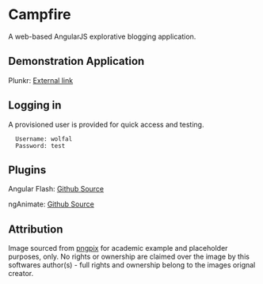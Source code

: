 # Campfire
A web-based AngularJS explorative blogging application.   

## Demonstration Application
Plunkr: [External link](https://embed.plnkr.co/plunk/OA8ZyshInUXJWEGg)

## Logging in
A provisioned user is provided for quick access and testing. 

```
  Username: wolfal
  Password: test
```

## Plugins
Angular Flash: [Github Source](https://github.com/sachinchoolur/angular-flash)

ngAnimate: [Github Source](https://github.com/daneden/animate.css )

## Attribution 
Image sourced from [pngpix](https://www.pngpix.com/wp-content/uploads/2016/10/PNGPIX-COM-Campfire-Vector-PNG-Transparent-Image.png) for academic example and placeholder purposes, only. No rights or ownership are claimed over the image by this softwares author(s) - full rights and ownership belong to the images orignal creator. 